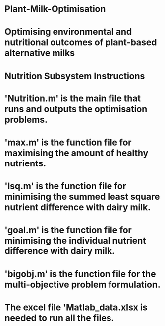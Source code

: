 # Plant-Milk-Optimisation
# Optimising environmental and nutritional outcomes of plant-based alternative milks
# Nutrition Subsystem Instructions 
# 'Nutrition.m' is the main file that runs and outputs the optimisation problems. 
# 'max.m' is the function file for maximising the amount of healthy nutrients.
# 'lsq.m' is the function file for minimising the summed least square nutrient difference with dairy milk. 
# 'goal.m' is the function file for minimising the individual nutrient difference with dairy milk. 
# 'bigobj.m' is the function file for the multi-objective problem formulation. 

# The excel file 'Matlab_data.xlsx is needed to run all the files. 

